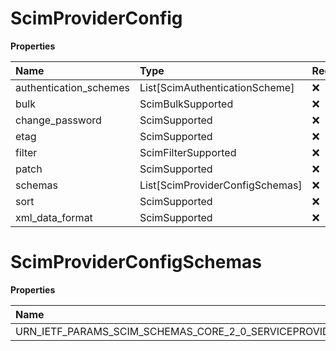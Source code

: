 # ScimProviderConfig

**Properties**

| Name                   | Type                            | Required | Description |
| :--------------------- | :------------------------------ | :------- | :---------- |
| authentication_schemes | List[ScimAuthenticationScheme]  | ❌       |             |
| bulk                   | ScimBulkSupported               | ❌       |             |
| change_password        | ScimSupported                   | ❌       |             |
| etag                   | ScimSupported                   | ❌       |             |
| filter                 | ScimFilterSupported             | ❌       |             |
| patch                  | ScimSupported                   | ❌       |             |
| schemas                | List[ScimProviderConfigSchemas] | ❌       |             |
| sort                   | ScimSupported                   | ❌       |             |
| xml_data_format        | ScimSupported                   | ❌       |             |

# ScimProviderConfigSchemas

**Properties**

| Name                                                        | Type | Required | Description                                                   |
| :---------------------------------------------------------- | :--- | :------- | :------------------------------------------------------------ |
| URN_IETF_PARAMS_SCIM_SCHEMAS_CORE_2_0_SERVICEPROVIDERCONFIG | str  | ✅       | "urn:ietf:params:scim:schemas:core:2.0:ServiceProviderConfig" |

<!-- This file was generated by liblab | https://liblab.com/ -->
